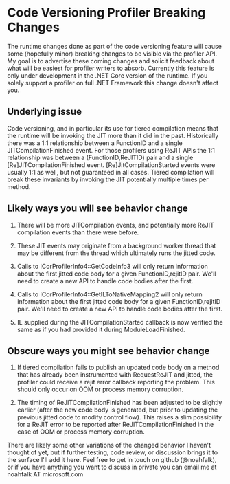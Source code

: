 # Code Versioning Profiler Breaking Changes #

The runtime changes done as part of the code versioning feature will cause some (hopefully minor) breaking changes to be visible via the profiler API. My goal is to advertise these coming changes and solicit feedback about what will be easiest for profiler writers to absorb. Currently this feature is only under development in the .NET Core version of the runtime. If you solely support a profiler on full .NET Framework this change doesn't affect you.

## Underlying issue ##

Code versioning, and in particular its use for tiered compilation means that the runtime will be invoking the JIT more than it did in the past. Historically there was a 1:1 relationship between a FunctionID and a single JITCompilationFinished event. For those profilers using ReJIT APIs the 1:1 relationship was between a (FunctionID,ReJITID) pair and a single [Re]JITCompilationFinished event. [Re]JitCompilationStarted events were usually 1:1 as well, but not guaranteed in all cases. Tiered compilation will break these invariants by invoking the JIT potentially multiple times per method.

## Likely ways you will see behavior change ##

1. There will be more JITCompilation events, and potentially more ReJIT compilation events than there were before.

2. These JIT events may originate from a background worker thread that may be different from the thread which ultimately runs the jitted code.

3. Calls to ICorProfilerInfo4::GetCodeInfo3 will only return information about the first jitted code body for a given FunctionID,rejitID pair. We'll need to create a new API to handle code bodies after the first.

4. Calls to ICorProfilerInfo4::GetILToNativeMapping2 will only return information about the first jitted code body for a given FunctionID,rejitID pair. We'll need to create a new API to handle code bodies after the first.

5. IL supplied during the JITCompilationStarted callback is now verified the same as if you had provided it during ModuleLoadFinished.


## Obscure ways you might see behavior change ##

1. If tiered compilation fails to publish an updated code body on a method that has already been instrumented with RequestReJIT and jitted, the profiler could receive a rejit error callback reporting the problem. This should only occur on OOM or process memory corruption.

2. The timing of ReJITCompilationFinished has been adjusted to be slightly earlier (after the new code body is generated, but prior to updating the previous jitted code to modify control flow). This raises a slim possibility for a ReJIT error to be reported after ReJITCompilationFinished in the case of OOM or process memory corruption.


There are likely some other variations of the changed behavior I haven't thought of yet, but if further testing, code review, or discussion brings it to the surface I'll add it here. Feel free to get in touch on github (@noahfalk), or if you have anything you want to discuss in private you can email me at noahfalk AT microsoft.com
